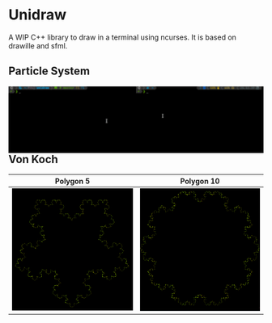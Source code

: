# Unidraw

 A WIP C++ library to draw in a terminal using ncurses. It is based on drawille and sfml.

## Particle System

<img src=".README.assets/Peek 26-12-2019 16-56.gif" width=50% align="left"/><img src=".README.assets/Peek 26-12-2019 13-47.gif" width=50% align="right"/>



















## Von Koch

| Polygon 5                                                    | Polygon 10                                                   |
| ------------------------------------------------------------ | ------------------------------------------------------------ |
| ![Screenshot_20191226_135509](.README.assets/Screenshot_20191226_135509-1577373540609.png) | ![Screenshot_20191226_135642](.README.assets/Screenshot_20191226_135642-1577373553567.png) |

